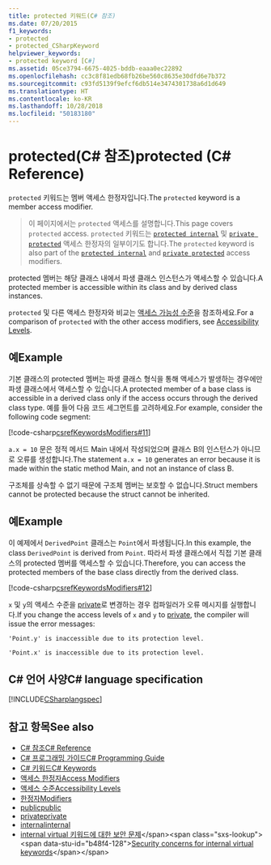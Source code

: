 ```yaml
---
title: protected 키워드(C# 참조)
ms.date: 07/20/2015
f1_keywords:
- protected
- protected_CSharpKeyword
helpviewer_keywords:
- protected keyword [C#]
ms.assetid: 05ce3794-6675-4025-bddb-eaaa0ec22892
ms.openlocfilehash: cc3c8f81edb68fb26be560c8635e30dfd6e7b372
ms.sourcegitcommit: c93fd5139f9efcf6db514e3474301738a6d1d649
ms.translationtype: HT
ms.contentlocale: ko-KR
ms.lasthandoff: 10/28/2018
ms.locfileid: "50183180"
---
```

# <a name="protected-c-reference"></a><span data-ttu-id="b48f4-102">protected(C# 참조)</span><span class="sxs-lookup"><span data-stu-id="b48f4-102">protected (C# Reference)</span></span>

<span data-ttu-id="b48f4-103">`protected` 키워드는 멤버 액세스 한정자입니다.</span><span class="sxs-lookup"><span data-stu-id="b48f4-103">The `protected` keyword is a member access modifier.</span></span>

 > <span data-ttu-id="b48f4-104">이 페이지에서는 `protected` 액세스를 설명합니다.</span><span class="sxs-lookup"><span data-stu-id="b48f4-104">This page covers `protected` access.</span></span> <span data-ttu-id="b48f4-105">`protected` 키워드는 [`protected internal`](protected-internal.md) 및 [`private protected`](private-protected.md) 액세스 한정자의 일부이기도 합니다.</span><span class="sxs-lookup"><span data-stu-id="b48f4-105">The `protected` keyword is also part of the [`protected internal`](protected-internal.md) and [`private protected`](private-protected.md) access modifiers.</span></span>

<span data-ttu-id="b48f4-106">protected 멤버는 해당 클래스 내에서 파생 클래스 인스턴스가 액세스할 수 있습니다.</span><span class="sxs-lookup"><span data-stu-id="b48f4-106">A protected member is accessible within its class and by derived class instances.</span></span>

<span data-ttu-id="b48f4-107">`protected` 및 다른 액세스 한정자와 비교는 [액세스 가능성 수준](accessibility-levels.md)을 참조하세요.</span><span class="sxs-lookup"><span data-stu-id="b48f4-107">For a comparison of `protected` with the other access modifiers, see [Accessibility Levels](accessibility-levels.md).</span></span>

## <a name="example"></a><span data-ttu-id="b48f4-108">예</span><span class="sxs-lookup"><span data-stu-id="b48f4-108">Example</span></span>

<span data-ttu-id="b48f4-109">기본 클래스의 protected 멤버는 파생 클래스 형식을 통해 액세스가 발생하는 경우에만 파생 클래스에서 액세스할 수 있습니다.</span><span class="sxs-lookup"><span data-stu-id="b48f4-109">A protected member of a base class is accessible in a derived class only if the access occurs through the derived class type.</span></span> <span data-ttu-id="b48f4-110">예를 들어 다음 코드 세그먼트를 고려하세요.</span><span class="sxs-lookup"><span data-stu-id="b48f4-110">For example, consider the following code segment:</span></span>

[!code-csharp[csrefKeywordsModifiers#11](~/samples/snippets/csharp/VS_Snippets_VBCSharp/csrefKeywordsModifiers/CS/csrefKeywordsModifiers.cs#11)]

<span data-ttu-id="b48f4-111">`a.x = 10` 문은 정적 메서드 Main 내에서 작성되었으며 클래스 B의 인스턴스가 아니므로 오류를 생성합니다.</span><span class="sxs-lookup"><span data-stu-id="b48f4-111">The statement `a.x = 10` generates an error because it is made within the static method Main, and not an instance of class B.</span></span>

<span data-ttu-id="b48f4-112">구조체를 상속할 수 없기 때문에 구조체 멤버는 보호할 수 없습니다.</span><span class="sxs-lookup"><span data-stu-id="b48f4-112">Struct members cannot be protected because the struct cannot be inherited.</span></span>

## <a name="example"></a><span data-ttu-id="b48f4-113">예</span><span class="sxs-lookup"><span data-stu-id="b48f4-113">Example</span></span>

<span data-ttu-id="b48f4-114">이 예제에서 `DerivedPoint` 클래스는 `Point`에서 파생됩니다.</span><span class="sxs-lookup"><span data-stu-id="b48f4-114">In this example, the class `DerivedPoint` is derived from `Point`.</span></span> <span data-ttu-id="b48f4-115">따라서 파생 클래스에서 직접 기본 클래스의 protected 멤버를 액세스할 수 있습니다.</span><span class="sxs-lookup"><span data-stu-id="b48f4-115">Therefore, you can access the protected members of the base class directly from the derived class.</span></span>

[!code-csharp[csrefKeywordsModifiers#12](~/samples/snippets/csharp/VS_Snippets_VBCSharp/csrefKeywordsModifiers/CS/csrefKeywordsModifiers.cs#12)]  

<span data-ttu-id="b48f4-116">`x` 및 `y`의 액세스 수준을 [private](private.md)로 변경하는 경우 컴파일러가 오류 메시지를 실행합니다.</span><span class="sxs-lookup"><span data-stu-id="b48f4-116">If you change the access levels of `x` and `y` to [private](private.md), the compiler will issue the error messages:</span></span>

`'Point.y' is inaccessible due to its protection level.`

`'Point.x' is inaccessible due to its protection level.`

## <a name="c-language-specification"></a><span data-ttu-id="b48f4-117">C# 언어 사양</span><span class="sxs-lookup"><span data-stu-id="b48f4-117">C# language specification</span></span>

[!INCLUDE[CSharplangspec](~/includes/csharplangspec-md.md)]

## <a name="see-also"></a><span data-ttu-id="b48f4-118">참고 항목</span><span class="sxs-lookup"><span data-stu-id="b48f4-118">See also</span></span>

- [<span data-ttu-id="b48f4-119">C# 참조</span><span class="sxs-lookup"><span data-stu-id="b48f4-119">C# Reference</span></span>](../../../csharp/language-reference/index.md)
- [<span data-ttu-id="b48f4-120">C# 프로그래밍 가이드</span><span class="sxs-lookup"><span data-stu-id="b48f4-120">C# Programming Guide</span></span>](../../../csharp/programming-guide/index.md)
- [<span data-ttu-id="b48f4-121">C# 키워드</span><span class="sxs-lookup"><span data-stu-id="b48f4-121">C# Keywords</span></span>](index.md)
- [<span data-ttu-id="b48f4-122">액세스 한정자</span><span class="sxs-lookup"><span data-stu-id="b48f4-122">Access Modifiers</span></span>](access-modifiers.md)
- [<span data-ttu-id="b48f4-123">액세스 수준</span><span class="sxs-lookup"><span data-stu-id="b48f4-123">Accessibility Levels</span></span>](accessibility-levels.md)
- [<span data-ttu-id="b48f4-124">한정자</span><span class="sxs-lookup"><span data-stu-id="b48f4-124">Modifiers</span></span>](modifiers.md)
- [<span data-ttu-id="b48f4-125">public</span><span class="sxs-lookup"><span data-stu-id="b48f4-125">public</span></span>](public.md)
- [<span data-ttu-id="b48f4-126">private</span><span class="sxs-lookup"><span data-stu-id="b48f4-126">private</span></span>](private.md)
- [<span data-ttu-id="b48f4-127">internal</span><span class="sxs-lookup"><span data-stu-id="b48f4-127">internal</span></span>](internal.md)
- <span data-ttu-id="b48f4-128">[internal virtual 키워드에 대한 보안 문제](https://docs.microsoft.com/previous-versions/dotnet/netframework-4.0/heyd8kky(v=vs.100))</span><span class="sxs-lookup"><span data-stu-id="b48f4-128">[Security concerns for internal virtual keywords](https://docs.microsoft.com/previous-versions/dotnet/netframework-4.0/heyd8kky(v=vs.100))</span></span>